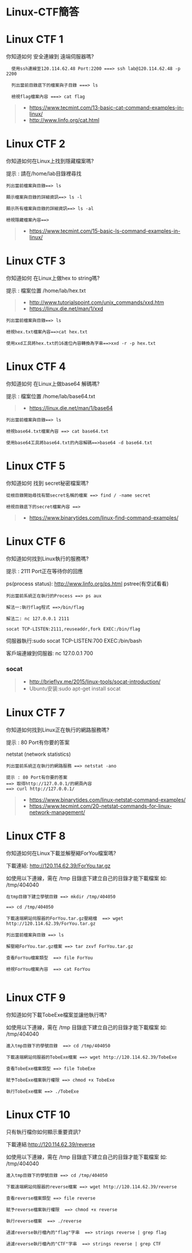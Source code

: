 # Linux-CTF簡答

# Linux CTF 1

你知道如何 安全連線到 遠端伺服器嗎?

```
  使用ssh連線至120.114.62.48 Port:2200 ===> ssh lab@120.114.62.48 -p 2200

  列出當前目錄底下的檔案與子目錄 ===> ls

  檢視flag檔案內容 ===> cat flag

```

>* https://www.tecmint.com/13-basic-cat-command-examples-in-linux/
>* http://www.linfo.org/cat.html

# Linux CTF 2


你知道如何在Linux上找到隱藏檔案嗎?

提示 : 請在/home/lab目錄裡尋找
```
列出當前檔案與目錄==> ls

顯示檔案與目錄的詳細資訊==> ls -l

顯示所有檔案與目錄的詳細資訊==> ls -al

檢視隱藏檔案內容==>

```

>* https://www.tecmint.com/15-basic-ls-command-examples-in-linux/

# Linux CTF 3

你知道如何 在Linux上做hex to string嗎?

提示 : 檔案位置 /home/lab/hex.txt

>* http://www.tutorialspoint.com/unix_commands/xxd.htm
>* https://linux.die.net/man/1/xxd

```
列出當前檔案與目錄==> ls

檢視hex.txt檔案內容==>cat hex.txt

使用xxd工具將hex.txt的16進位內容轉換為字串==>xxd -r -p hex.txt

```

# Linux CTF 4

你知道如何 在Linux上做base64 解碼嗎?

提示 : 檔案位置 /home/lab/base64.txt

>* https://linux.die.net/man/1/base64

```
列出當前檔案與目錄==> ls

檢視base64.txt檔案內容 ==> cat base64.txt

使用base64工具將base64.txt的內容解碼==>base64 -d base64.txt

```

# Linux CTF 5

你知道如何 找到 secret秘密檔案嗎?

```
從根目錄開始尋找有關secret名稱的檔案 ==> find / -name secret

檢視目錄底下的secret檔案內容 ==> 

```

>* https://www.binarytides.com/linux-find-command-examples/


# Linux CTF 6

你知道如何找到Linux執行的服務嗎?

提示 : 2111 Port正在等待你的回應

ps(process status): http://www.linfo.org/ps.html
pstree(有空試看看)

```
列出當前系統正在執行的Process ==> ps aux

解法一:執行flag程式 ==>/bin/flag

解法二: nc 127.0.0.1 2111

socat TCP-LISTEN:2111,reuseaddr,fork EXEC:/bin/flag
```

伺服器執行:sudo socat TCP-LISTEN:700 EXEC:/bin/bash

客戶端連線到伺服器: nc 127.0.0.1 700

### socat

>* http://brieflyx.me/2015/linux-tools/socat-introduction/
>* Ubuntu安装:sudo apt-get install socat

# Linux CTF 7

你知道如何找到Linux正在執行的網路服務嗎?

提示 : 80 Port有你要的答案

netstat (network statistics)
```
列出當前系統正在執行的網路服務 ==> netstat -ano

提示 : 80 Port有你要的答案 
==> 取得http://127.0.0.1/的網頁內容
==> curl http://127.0.0.1/
```

>* https://www.binarytides.com/linux-netstat-command-examples/
>* https://www.tecmint.com/20-netstat-commands-for-linux-network-management/

# Linux CTF 8

你知道如何在Linux下載並解壓縮ForYou檔案嗎?

下載連結:
http://120.114.62.39/ForYou.tar.gz

如使用以下連線，需在 /tmp 目錄底下建立自己的目錄才能下載檔案
如: /tmp/404040

```
在tmp目錄下建立學號目錄 ==> mkdir /tmp/404050

==> cd /tmp/404050

下載遠端網站伺服器的ForYou.tar.gz壓縮檔  ==> wget http://120.114.62.39/ForYou.tar.gz

列出當前檔案與目錄 ==> ls
  
解壓縮ForYou.tar.gz檔案 ==> tar zxvf ForYou.tar.gz
    
查看ForYou檔案類型  ==> file ForYou
      
檢視ForYou檔案內容  ==> cat ForYou


```
# Linux CTF 9

你知道如何下載TobeExe檔案並讓他執行嗎?

如使用以下連線，需在 /tmp 目錄底下建立自己的目錄才能下載檔案 
如: /tmp/404040

```
進入tmp目錄下的學號目錄  ==> cd /tmp/404050

下載遠端網站伺服器的TobeExe檔案 ==> wget http://120.114.62.39/TobeExe

查看TobeExe檔案類型 ==> file TobeExe

賦予TobeExe檔案執行權限 ==> chmod +x TobeExe

執行TobeExe檔案 ==> ./TobeExe

```

# Linux CTF 10

只有執行檔你如何顯示重要資訊?

下載連結:http://120.114.62.39/reverse

如使用以下連線，需在 /tmp 目錄底下建立自己的目錄才能下載檔案 
如: /tmp/404040
```
進入tmp目錄下的學號目錄 ==> cd /tmp/404050

下載遠端網站伺服器的reverse檔案 ==> wget http://120.114.62.39/reverse
 
查看reverse檔案類型 ==> file reverse
  
賦予reverse檔案執行權限  ==> chmod +x reverse

執行reverse檔案  ==> ./reverse

過濾reverse執行檔內的"flag"字串  ==> strings reverse | grep flag
  
過濾reverse執行檔內的"CTF"字串  ==> strings reverse | grep CTF

```
